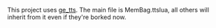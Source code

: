 This project uses [ge_tts](https://github.com/Benjamin-Dobell/ge_tts). The main file is MemBag.ttslua, all others will inherit from it even if they're borked now.